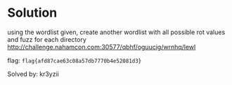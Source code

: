 # Solution

using the wordlist given, create another wordlist with all possible rot values and fuzz for each directory
http://challenge.nahamcon.com:30577/qbhf/oguucig/wrnhq/lewl

flag: ``flag{afd87cae63c08a57db7770b4e52081d3}``

Solved by: kr3yzii
